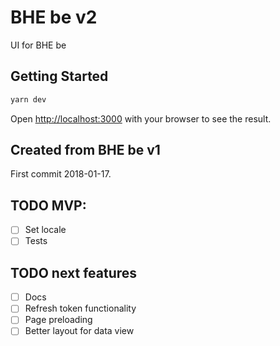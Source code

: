 # BHE be v2

UI for BHE be

## Getting Started

```bash
yarn dev
```

Open [http://localhost:3000](http://localhost:3000) with your browser to see the result.

## Created from BHE be v1

First commit 2018-01-17.

## TODO MVP:

- [ ] Set locale
- [ ] Tests

## TODO next features

- [ ] Docs
- [ ] Refresh token functionality
- [ ] Page preloading
- [ ] Better layout for data view
